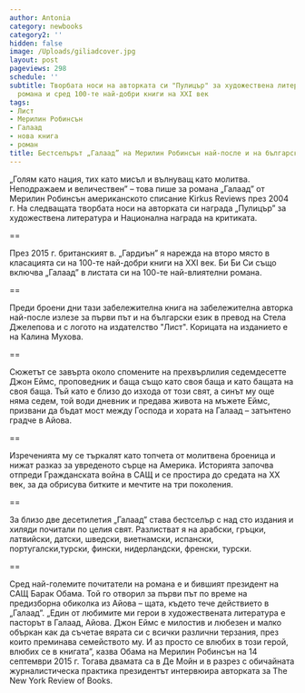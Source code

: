 ```yaml
---
author: Antonia
category: newbooks
category2: ''
hidden: false
image: /Uploads/giliadcover.jpg
layout: post
pageviews: 298
schedule: ''
subtitle: Творбата носи на авторката си "Пулицър" за художествена литература. Нареждат
  романа и сред 100-те най-добри книги на XXI век
tags:
- Лист
- Мерилин Робинсън
- Галаад
- нова книга
- роман
title: Бестселърът „Галаад” на Мерилин Робинсън най-после и на българския
---
```


„Голям като нация, тих като мисъл и вълнуващ като молитва. Неподражаем и величествен” – това пише за романа „Галаад” от Мерилин Робинсън американското списание Kirkus Reviews през 2004 г. На следващата творбата носи на авторката си награда „Пулицър” за художествена литература и Национална награда на критиката. 

\==

През 2015 г. британският в. „Гардиън” я нарежда на второ място в класацията си на 100-те най-добри книги на XXI век. Би Би Си също включва „Галаад” в листата си на 100-те най-влиятелни романа.

\==

Преди броени дни тази забележителна книга на забележителна авторка най-после излезе за първи път и на български език в превод на Стела Джелепова и с логото на издателство "Лист". Корицата на изданието е на Калина Мухова.

\==

Сюжетът се завърта около спомените на прехвърлилия седемдесетте Джон Еймс, проповедник и баща също като своя баща и като бащата на своя баща. Тъй като е близо до изхода от този свят, а синът му още няма седем, той води дневник и предава живота на мъжете Еймс, призвани да бъдат мост между Господа и хората на Галаад – затънтено градче в Айова.

\==

Изреченията му се търкалят като топчета от молитвена броеница и нижат разказ за увреденото сърце на Америка. Историята започва отпреди Гражданската война в САЩ и се простира до средата на ХХ век, за да обрисува битките и мечтите на три поколения.

\==

За близо две десетилетия „Галаад” става бестселър с над сто издания и хиляди почитали по целия свят. Разлистват я на арабски, гръцки, латвийски, датски, шведски, виетнамски, испански, португалски,турски, фински, нидерландски, френски, турски.

\==

Сред най-големите почитатели на романа е и бившият президент на САЩ Барак Обама. Той го отворил за първи път по време на предизборна обиколка из Айова – щата, където тече действието в „Галаад”. „Един от любимите ми герои в художествената литература е пасторът в Галаад, Айова. Джон Еймс е милостив и любезен и малко объркан как да съчетае вярата си с всички различни терзания, през които преминава семейството му. И аз просто се влюбих в този герой, влюбих се в книгата”, казва Обама на Мерилин Робинсън на 14 септември 2015 г. Тогава двамата са в Де Мойн и в разрез с обичайната журналистическа практика президентът интервюира авторката за The New York Review of Books.